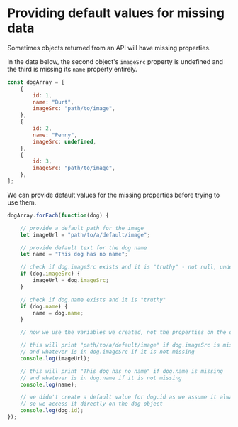 # Providing default values for missing data

Sometimes objects returned from an API will have missing properties.

In the data below, the second object's `imageSrc` property is undefined and the third is missing its `name` property entirely.

```js
const dogArray = [
    {
        id: 1,
        name: "Burt",
        imageSrc: "path/to/image",
    },
    {
        id: 2,
        name: "Penny",
        imageSrc: undefined,
    },
    {
        id: 3,
        imageSrc: "path/to/image",
    },
];
```

We can provide default values for the missing properties before trying to use them.

```js
dogArray.forEach(function(dog) {

    // provide a default path for the image
    let imageUrl = "path/to/a/default/image";

    // provide default text for the dog name
    let name = "This dog has no name";

    // check if dog.imageSrc exists and it is "truthy" - not null, undefined or an empty string
    if (dog.imageSrc) {
        imageUrl = dog.imageSrc;
    }

    // check if dog.name exists and it is "truthy"
    if (dog.name) {
        name = dog.name;
    }

    // now we use the variables we created, not the properties on the object

    // this will print "path/to/a/default/image" if dog.imageSrc is missing
    // and whatever is in dog.imageSrc if it is not missing
    console.log(imageUrl);

    // this will print "This dog has no name" if dog.name is missing
    // and whatever is in dog.name if it is not missing
    console.log(name);

    // we didn't create a default value for dog.id as we assume it always exists
    // so we access it directly on the dog object
    console.log(dog.id);
});
```
